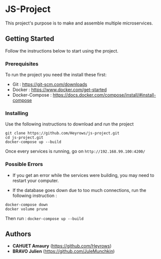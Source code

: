 # JS-Project

This project's purpose is to make and assemble multiple microservices.

## Getting Started

Follow the instructions below to start using the project.

### Prerequisites

To run the project you need the install these first:

- Git : https://git-scm.com/downloads
- Docker : https://www.docker.com/get-started
- Docker-Compose : https://docs.docker.com/compose/install/#install-compose

### Installing

Use the following instructions to download and run the project

```
git clone https://github.com/Heyrows/js-project.git 
cd js-project.git
docker-compose up --build
```

Once every services is running, go on 
`
http://192.168.99.100:4200/
`

### Possible Errors

* If you get an error while the services were building, you may need to restart your computer.

* If the database goes down due to too much connections, run the following instruction : 
```
docker-compose down
docker volume prune
```
Then run :
``
docker-compose up --build
``

## Authors

* **CAHUET Amaury** (https://github.com/Heyrows)
* **BRAVO Julien** (https://github.com/JuleMunchkin)

